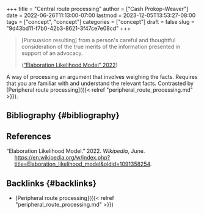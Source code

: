 +++
title = "Central route processing"
author = ["Cash Prokop-Weaver"]
date = 2022-06-26T11:13:00-07:00
lastmod = 2023-12-05T13:53:27-08:00
tags = ["concept", "concept"]
categories = ["concept"]
draft = false
slug = "9d43bd11-f7b0-42b3-8621-3f47ce7e08cd"
+++

> [Pursuasion resulting] from a person's careful and thoughtful consideration of the true merits of the information presented in support of an advocacy.
>
> (<a href="#citeproc_bib_item_1">“Elaboration Likelihood Model” 2022</a>)

A way of processing an argument that involves weighing the facts. Requires that you are familiar with and understand the relevant facts. Contrasted by [Peripheral route processing]({{< relref "peripheral_route_processing.md" >}}).


## Bibliography {#bibliography}

## References

<style>.csl-entry{text-indent: -1.5em; margin-left: 1.5em;}</style><div class="csl-bib-body">
  <div class="csl-entry"><a id="citeproc_bib_item_1"></a>“Elaboration Likelihood Model.” 2022. <i>Wikipedia</i>, June. <a href="https://en.wikipedia.org/w/index.php?title=Elaboration_likelihood_model&oldid=1091358254">https://en.wikipedia.org/w/index.php?title=Elaboration_likelihood_model&#38;oldid=1091358254</a>.</div>
</div>


## Backlinks {#backlinks}

-   [Peripheral route processing]({{< relref "peripheral_route_processing.md" >}})
